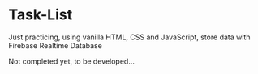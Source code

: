 # Task-List
Just practicing, using vanilla HTML, CSS and JavaScript, store data with Firebase Realtime Database


Not completed yet, to be developed...
